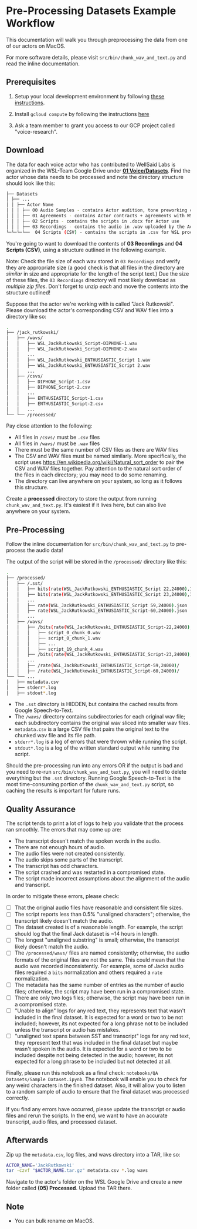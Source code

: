 # Pre-Processing Datasets Example Workflow

This documentation will walk you through preprocessing the data from one of our actors on MacOS.

For more software details, please visit `src/bin/chunk_wav_and_text.py` and read the inline
documentation.

## Prerequisites

1. Setup your local development environment by following [these instructions](LOCAL_SETUP.md).

2. Install `gcloud compute` by following the instructions
   [here](https://cloud.google.com/compute/docs/gcloud-compute/)

3. Ask a team member to grant you access to our GCP project called "voice-research".

## Download

The data for each voice actor who has contributed to WellSaid Labs is organized in the WSL-Team
Google Drive under
**[01 Voice/Datasets](https://drive.google.com/drive/u/1/folders/1_QGAJqcklVHrY4Pjyg5405_n-QauhM_z)**.
Find the actor whose data needs to be processed and note the directory structure should look like
this:

```bash
├── Datasets
│ ├── ...
│ │ ├── Actor Name
│ │ │ ├── 00 Audio Samples - contains Actor audition, tone preworking clips
│ │ │ ├── 01 Agreements - contains Actor contracts + agreements with WSL
│ │ │ ├── 02 Scripts - contains the scripts in .docx for Actor use
│ │ │ ├── 03 Recordings - contains the audio in .wav uploaded by the Actor
└─└─└─└──  04 Scripts (CSV) - contains the scripts in .csv for WSL processing
```

You're going to want to download the contents of **03 Recordings** and **04 Scripts (CSV)**, using a
structure outlined in the following example.

Note: Check the file size of each wav stored in `03 Recordings` and verify they are appropriate
size (a good check is that all files in the directory are _similar_ in size and appropriate for the
length of the script text.) Due the size of these files, the `03 Recordings` directory will most
likely download as _multiple zip files_. Don't forget to unzip _each_ and move the contents into the
structure outlined!

Suppose that the actor we're working with is called "Jack Rutkowski". Please download the actor's
corresponding CSV and WAV files into a directory like so:

```bash
.
├── /jack_rutkowski/
│   ├── /wavs/
│   │   ├── WSL_JackRutkowski_Script-DIPHONE-1.wav
│   │   ├── WSL_JackRutkowski_Script-DIPHONE-2.wav
│   │   ...
│   │   ├── WSL_JackRutkowski_ENTHUSIASTIC_Script 1.wav
│   │   ├── WSL_JackRutkowski_ENTHUSIASTIC_Script 2.wav
│   │   ...
│   ├── /csvs/
│   │   ├── DIPHONE_Script-1.csv
│   │   ├── DIPHONE_Script-2.csv
│   │   ...
│   │   ├── ENTHUSIASTIC_Script-1.csv
│   │   ├── ENTHUSIASTIC_Script-2.csv
│   │   ...
└── └── /processed/
```

Pay close attention to the following:

- All files in `/csvs/` must be `.csv` files
- All files in `/wavs/` must be `.wav` files
- There must be the same number of CSV files as there are WAV files
- The CSV and WAV files must be named similarly. More specifically, the script uses
  https://en.wikipedia.org/wiki/Natural_sort_order to pair the CSV and WAV files together.
  Pay attention to the natural sort order of the files in each directory; you may need to do some
  renaming.
- The directory can live anywhere on your system, so long as it follows this structure.

Create a **processed** directory to store the output from running `chunk_wav_and_text.py`. It's
easiest if it lives here, but can also live anywhere on your system.

## Pre-Processing

Follow the inline documentation for `src/bin/chunk_wav_and_text.py` to pre-process the audio data!

The output of the script will be stored in the `/processed/` directory like this:

```bash
.
├── /processed/
│   ├── /.sst/
│   │   ├── bits(rate(WSL_JackRutkowski_ENTHUSIASTIC_Script 22,24000),16).json
│   │   ├── bits(rate(WSL_JackRutkowski_ENTHUSIASTIC_Script 23,24000),16).json
│   │   ...
│   │   ├── rate(WSL_JackRutkowski_ENTHUSIASTIC_Script 59,24000).json
│   │   ├── rate(WSL_JackRutkowski_ENTHUSIASTIC_Script-60,24000).json
│   │   ...
│   ├── /wavs/
│   │   ├── /bits(rate(WSL_JackRutkowski_ENTHUSIASTIC_Script-22,24000),16)/
│   │   │   ├── script_0_chunk_0.wav
│   │   │   ├── script_0_chunk_1.wav
│   │   │   ├── ...
│   │   │   ├── script_19_chunk_4.wav
│   │   ├── /bits(rate(WSL_JackRutkowski_ENTHUSIASTIC_Script-23,24000),16)/
│   │   ...
│   │   ├── /rate(WSL_JackRutkowski_ENTHUSIASTIC_Script-59,24000)/
│   │   ├── /rate(WSL_JackRutkowski_ENTHUSIASTIC_Script-60,24000)/
└── └── ...
│   ├── metadata.csv
│   ├── stderr*.log
│   ├── stdout*.log
```

- The `.sst` directory is HIDDEN, but contains the cached results from Google Speech-to-Text.
- The `/wavs/` directory contains subdirectories for each original wav file; each subdirectory
  contains the original wav sliced into smaller wav files.
- `metadata.csv` is a large CSV file that pairs the original text to the chunked wav file and
  its file path.
- `stderr*.log` is a log of errors that were thrown while running the script.
- `stdout*.log` is a log of the written standard output while running the script.

Should the pre-processing run into any errors OR if the output is bad and you need to re-run
`src/bin/chunk_wav_and_text.py`, you will need to delete everything but the `.sst` directory.
Running Google Speech-to-Text is the most time-consuming portion of the `chunk_wav_and_text.py`
script, so caching the results is important for future runs.

## Quality Assurance

The script tends to print a lot of logs to help you validate that the process ran smoothly. The
errors that may come up are:

- The transcript doesn't match the spoken words in the audio.
- There are not enough hours of audio.
- The audio files were not created consistently.
- The audio skips some parts of the transcript.
- The transcript has odd characters.
- The script crashed and was restarted in a compromised state.
- The script made incorrect assumptions about the alignment of the audio and transcript.

In order to mitigate these errors, please check:

- [ ] That the original audio files have reasonable and consistent file sizes.
- [ ] The script reports less than 0.5% "unaligned characters"; otherwise, the transcript likely
      doesn't match the audio.
- [ ] The dataset created is of a reasonable length. For example, the script should log that
      the final Jack dataset is ~14 hours in length.
- [ ] The longest "unaligned substring" is small; otherwise, the transcript likely doesn't match
      the audio.
- [ ] The `/processed/wavs/` files are named consistently; otherwise, the audio formats of the
      original files are not the same. This could mean that the audio was recorded inconsistently.
      For example, some of Jacks audio files required a `bits` normalization and others required
      a `rate` normalization.
- [ ] The metadata has the same number of entries as the number of audio files; otherwise, the
      script may have been run in a compromised state.
- [ ] There are only two logs files; otherwise, the script may have been run in a compromised state.
- [ ] "Unable to align" logs for any red text, they represents text that wasn't included in the
      final dataset. It is expected for a word or two to be not included; however, its not
      expected for a long phrase not to be included unless the transcript or audio has mistakes.
- [ ] "unaligned text spans between SST and transcript" logs for any red text, they represent
      text that was included in the final dataset but maybe wasn't spoken in the audio. It is
      expected for a word or two to be included despite not being detected in the audio; however,
      its not expected for a long phrase to be included but not detected at all.

Finally, please run this notebook as a final check: `notebooks/QA Datasets/Sample Dataset.ipynb`.
The notebook will enable you to check for any weird characters in the finished dataset. Also, it
will allow you to listen to a random sample of audio to ensure that the final dataset was
processed correctly.

If you find any errors have occurred, please update the transcript or audio files and rerun the
scripts. In the end, we want to have an accurate transcript, audio files, and processed dataset.

## Afterwards

Zip up the `metadata.csv`, log files, and wavs directory into a TAR, like so:

```bash
ACTOR_NAME='JackRutkowski'
tar -czvf "$ACTOR_NAME.tar.gz" metadata.csv *.log wavs
```

Navigate to the actor's folder on the WSL Google Drive and create a new folder called
**(05) Processed**. Upload the TAR there.

## Note

- You can bulk rename on MacOS.
